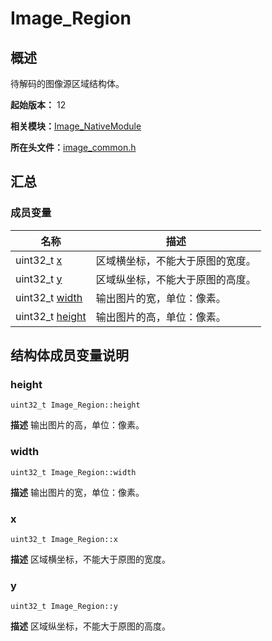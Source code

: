 # Image_Region


## 概述

待解码的图像源区域结构体。

**起始版本：** 12

**相关模块：**[Image_NativeModule](_image___native_module.md)

**所在头文件：**[image_common.h](image__common_8h.md)


## 汇总


### 成员变量

| 名称 | 描述 | 
| -------- | -------- |
| uint32_t [x](#x) | 区域横坐标，不能大于原图的宽度。  | 
| uint32_t [y](#y) | 区域纵坐标，不能大于原图的高度。  | 
| uint32_t [width](#width) | 输出图片的宽，单位：像素。  | 
| uint32_t [height](#height) | 输出图片的高，单位：像素。  | 


## 结构体成员变量说明


### height

```
uint32_t Image_Region::height
```
**描述**
输出图片的高，单位：像素。


### width

```
uint32_t Image_Region::width
```
**描述**
输出图片的宽，单位：像素。


### x

```
uint32_t Image_Region::x
```
**描述**
区域横坐标，不能大于原图的宽度。


### y

```
uint32_t Image_Region::y
```
**描述**
区域纵坐标，不能大于原图的高度。
